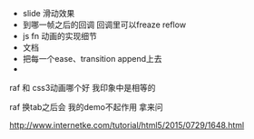 * slide 滑动效果
* 到哪一帧之后的回调 回调里可以freaze reflow
* js fn 动画的实现细节
* 文档
* 把每一个ease、transition append上去
*



raf 和 css3动画哪个好 我印象中是相等的

raf 换tab之后会 我的demo不起作用 拿来问

http://www.internetke.com/tutorial/html5/2015/0729/1648.html